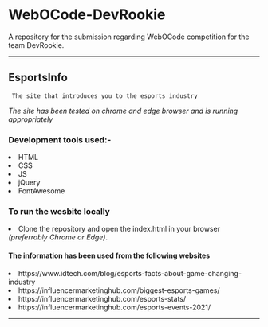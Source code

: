 # WebOCode-DevRookie
A repository for the submission regarding WebOCode competition for the team DevRookie. 
<hr>

## EsportsInfo
``` The site that introduces you to the esports industry```

*The site has been tested on chrome and edge browser and is running appropriately*

### Development tools used:-
<li>HTML</li>
<li>CSS</li>
<li>JS</li>
<li>jQuery</li>
<li>FontAwesome</li>

### To run the wesbite locally
<li>Clone the repository and open the index.html in your browser <i>(preferrably Chrome or Edge)</i>.</li>


#### The information has been used from the following websites
<li>https://www.idtech.com/blog/esports-facts-about-game-changing-industry</li>
<li>https://influencermarketinghub.com/biggest-esports-games/</li>
<li>https://influencermarketinghub.com/esports-stats/</li>
<li>https://influencermarketinghub.com/esports-events-2021/</li>

<hr>
